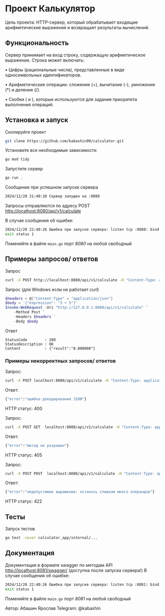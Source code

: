 # Проект Калькулятор

Цель проекта: HTTP-сервер, который обрабатывает входящие арифметические выражения и возвращает результаты вычислений.

## Функциональность

Сервер принимает на вход строку, содержащую арифметическое выражение. Строка может включать:

• Цифры (рациональные числа), представленные в виде односимвольных идентификаторов.

• Арифметические операции: сложение (+), вычитание (-), умножение (*) и деление (/).

• Скобки ( и ), которые используются для задания приоритета выполнения операций.

## Установка и запуск

Скопируйте проект
```bash
git clone https://github.com/kabashin99/calculator.git
```

Установите все необходимые зависимости
```bash
go mod tidy
```

Запустите сервер
```bash
go run .
```

Сообщение при успешном запуске сервера
```bash
2024/12/20 21:40:10 Сервер запущен на :8080
```

Запросы отправляются по адресу POST <http://localhost:8080/api/v1/calculate>

В случае сообщения об ошибке: 
```bash
2024/12/20 22:40:26 Ошибка при запуске сервера: listen tcp :8080: bind: Only one usage of each socket address (protocol/network address/port) is normally permitted.
exit status 1 
```
Поменяйте в файле `main.go` порт *8080* на любой свободный


## Примеры запросов/ ответов

Запрос 
```bash
curl -X POST http://localhost:8080/api/v1/calculate -H "Content-Type: application/json" -d '{"expression": "3 + 5"}'
```

Запрос (для Windows если не работает *curl*)
```powershell
$headers = @{"Content-Type" = "application/json"}
$body = '{"expression": "3 + 5"}'
Invoke-WebRequest -Uri "http://127.0.0.1:8080/api/v1/calculate" `
    -Method Post `
    -Headers $headers `
    -Body $body
```

Ответ 
```
StatusCode        : 200
StatusDescription : OK
Content           : {"result":"8.000000"}
```
### Примеры некорректных запросов/ ответов
Запрос: 
```bash
curl -X POST localhost:8080/api/v1/calculate -H "Content-Type: application/json" --data "{\"expression\": \"2+3\"}"
```
Ответ:
```bash
{"error":"ошибка декодирования JSON"}
```
HTTP статус:  400

Запрос: 
```bash
curl -X POST GET  localhost:8080/api/v1/calculate -H "Content-Type: application/json"  --data "{"expression": "2+3"}"
```
Ответ:
```bash
{"error":"метод не разрешен"}
```
HTTP статус: 405

Запрос: 
```bash
curl -X POST POST  localhost:8080/api/v1/calculate -H "Content-Type: application/json"  --data "{"expression": "2+35"}"
```

Ответ:
```bash
{"error":"недопустимое выражение: осталось слишком много операндов"}
```
HTTP статус: 422

## Тесты

Запуск тестов 
```bash
go test -cover calculator_app/internal/...
```

## Документация
Документация в формате swagger по методам API <http://localhost:8081/swagger/> (доступна после запуска сервера!)
В случае сообщения об ошибке:
```bash
2024/12/20 22:40:26 Ошибка при запуске сервера: listen tcp :8081: bind: Only one usage of each socket address (protocol/network address/port) is normally permitted.
exit status 1 
```
Поменяйте в файле `main.go` порт *8081* на любой свободный

Автор: Абашин Ярослав
Telegram: @kabashin
